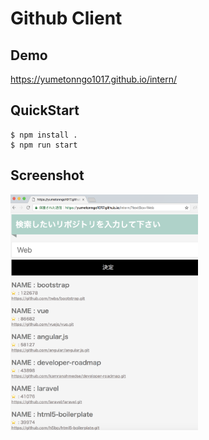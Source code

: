 # Github Client

## Demo

https://yumetonngo1017.github.io/intern/

## QuickStart

```
$ npm install .
$ npm run start
```

## Screenshot

<img src="./art/demo.png" width="300">
